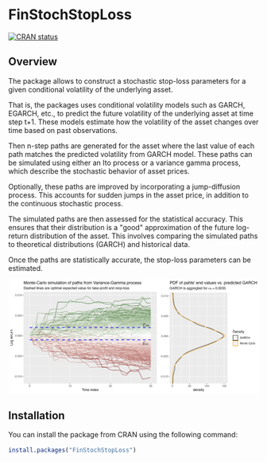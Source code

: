 # FinStochStopLoss

<!-- badges: start -->
[![CRAN status](https://www.r-pkg.org/badges/version/FinStochStopLoss)](https://CRAN.R-project.org/package=FinStochStopLoss)


## Overview

The package allows to construct a stochastic stop-loss parameters for a given
conditional volatility of the underlying asset.

That is, the packages uses conditional volatility models such as GARCH, EGARCH, etc.,
to predict the future volatility of the underlying asset at time step t+1.
These models estimate how the volatility of the asset changes over time based
on past observations.

Then n-step paths are generated for the asset where
the last value of each path matches the predicted volatility from GARCH model.
These paths can be simulated using either an Ito process or a variance gamma
process, which describe the stochastic behavior of asset prices.

Optionally, these paths are improved by incorporating a jump-diffusion process.
This accounts for sudden jumps in the asset price,
in addition to the continuous stochastic process.

The simulated paths are then assessed for the statistical accuracy. This ensures
that their distribution is a "good" approximation of the future log-return
distribution of the asset. This involves comparing the simulated paths to theoretical
distributions (GARCH) and historical data.

Once the paths are statistically accurate, the stop-loss parameters can be estimated.

![Figure 1](finstochplot.png)

## Installation

You can install the package from CRAN using the following command:

```R
install.packages("FinStochStopLoss")
```
